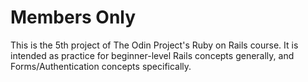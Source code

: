 # Members Only
This is the 5th project of The Odin Project's Ruby on Rails course. It is intended as practice for beginner-level Rails concepts generally, and Forms/Authentication concepts specifically. 